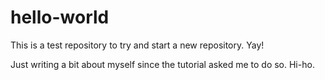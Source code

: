 # hello-world
This is a test repository to try and start a new repository. Yay!

Just writing a bit about myself since the tutorial asked me to do so. Hi-ho.
